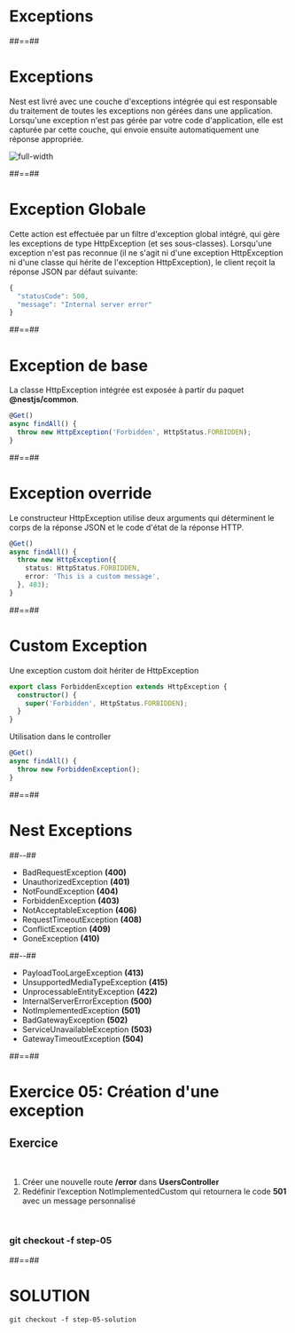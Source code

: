 <!-- .slide: class="transition-orange sfeir-bg-white-4" -->

# Exceptions

##==##
# Exceptions
Nest est livré avec une couche d'exceptions intégrée qui est responsable du traitement de toutes les exceptions non gérées dans une application. Lorsqu'une exception n'est pas gérée par votre code d'application, elle est capturée par cette couche, qui envoie ensuite automatiquement une réponse appropriée.

![full-width](./assets/images/g5c62ad2ab9_0_374.png)

##==##
<!-- .slide: class="with-code" -->

# Exception Globale
Cette action est effectuée par un filtre d'exception global intégré, qui gère les exceptions de type HttpException (et ses sous-classes). Lorsqu'une exception n'est pas reconnue (il ne s'agit ni d'une exception HttpException ni d'une classe qui hérite de l'exception HttpException), le client reçoit la réponse JSON par défaut suivante:

```typescript
{
  "statusCode": 500,
  "message": "Internal server error"
}
```
<!-- .slide: class="big-code" -->

##==##
<!-- .slide: class="with-code" -->

# Exception de base
La classe HttpException intégrée est exposée à partir du paquet **@nestjs/common**.

```typescript
@Get()
async findAll() {
  throw new HttpException('Forbidden', HttpStatus.FORBIDDEN);
}
```
<!-- .slide: class="big-code" -->


##==##
<!-- .slide: class="with-code" -->

# Exception override
Le constructeur HttpException utilise deux arguments qui déterminent le corps de la réponse JSON et le code d'état de la réponse HTTP.

```typescript
@Get()
async findAll() {
  throw new HttpException({
    status: HttpStatus.FORBIDDEN,
    error: 'This is a custom message',
  }, 403);
}
```
<!-- .slide: class="big-code" -->


##==##
<!-- .slide: class="with-code" -->

# Custom Exception
Une exception custom doit hériter de HttpException

```typescript
export class ForbiddenException extends HttpException {
  constructor() {
    super('Forbidden', HttpStatus.FORBIDDEN);
  }
}
```

Utilisation dans le controller

```typescript
@Get()
async findAll() {
  throw new ForbiddenException();
}
```
<!-- .slide: class="big-code" -->

##==##
<!-- .slide: class="two-column-layout"-->
# Nest Exceptions

##--##
* BadRequestException **(400)**
* UnauthorizedException **(401)**
* NotFoundException **(404)**
* ForbiddenException **(403)**
* NotAcceptableException **(406)**
* RequestTimeoutException **(408)**
* ConflictException **(409)**
* GoneException **(410)**

##--##
* PayloadTooLargeException **(413)**
* UnsupportedMediaTypeException **(415)**
* UnprocessableEntityException **(422)**
* InternalServerErrorException **(500)**
* NotImplementedException **(501)**
* BadGatewayException **(502)**
* ServiceUnavailableException **(503)**
* GatewayTimeoutException **(504)**

##==##
<!-- .slide: class="exercice sfeir-bg-pink" -->

# Exercice 05: Création d'une exception
## Exercice
<br>

1. Créer une nouvelle route **/error** dans **UsersController**
2. Redéfinir l’exception NotImplementedCustom qui retournera le code **501** avec un message personnalisé
<br>

### git checkout -f step-05

##==##
<!-- .slide: class="with-code" -->
<!-- .slide: class="sfeir-bg-white-4" -->

# SOLUTION
```git checkout -f step-05-solution```
<!-- .element: class="full-center" -->








